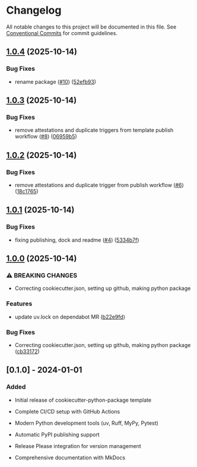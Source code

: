 # Changelog

All notable changes to this project will be documented in this file. See [Conventional Commits](https://conventionalcommits.org) for commit guidelines.

## [1.0.4](https://github.com/serafinovsky/cookiecutter-py-package/compare/v1.0.3...v1.0.4) (2025-10-14)


### Bug Fixes

* rename package ([#10](https://github.com/serafinovsky/cookiecutter-py-package/issues/10)) ([52efb93](https://github.com/serafinovsky/cookiecutter-py-package/commit/52efb93204034bcbea40ad8d7746ffa321dc3a76))

## [1.0.3](https://github.com/serafinovsky/cookiecutter-python-package/compare/v1.0.2...v1.0.3) (2025-10-14)


### Bug Fixes

* remove attestations and duplicate triggers from template publish workflow ([#8](https://github.com/serafinovsky/cookiecutter-python-package/issues/8)) ([06959b5](https://github.com/serafinovsky/cookiecutter-python-package/commit/06959b56933e85742945f397ef85e9558edad951))

## [1.0.2](https://github.com/serafinovsky/cookiecutter-python-package/compare/v1.0.1...v1.0.2) (2025-10-14)


### Bug Fixes

* remove attestations and duplicate trigger from publish workflow ([#6](https://github.com/serafinovsky/cookiecutter-python-package/issues/6)) ([18c1765](https://github.com/serafinovsky/cookiecutter-python-package/commit/18c17650535a487a39bca22769896efe01e068aa))

## [1.0.1](https://github.com/serafinovsky/cookiecutter-python-package/compare/v1.0.0...v1.0.1) (2025-10-14)


### Bug Fixes

* fixing publishing, dock and readme ([#4](https://github.com/serafinovsky/cookiecutter-python-package/issues/4)) ([5334b7f](https://github.com/serafinovsky/cookiecutter-python-package/commit/5334b7f5ff5e81baba223a7043ee283ccb3385da))

## [1.0.0](https://github.com/serafinovsky/cookiecutter-python-package/compare/v0.1.0...v1.0.0) (2025-10-14)


### ⚠ BREAKING CHANGES

* Correcting cookiecutter.json, setting up github, making python package

### Features

* update uv.lock on dependabot MR ([b22e9fd](https://github.com/serafinovsky/cookiecutter-python-package/commit/b22e9fd9116fc1e82629d0f23611d81d20c9e910))


### Bug Fixes

* Correcting cookiecutter.json, setting up github, making python package ([cb33172](https://github.com/serafinovsky/cookiecutter-python-package/commit/cb331725411ee052d8b838f8c9555df4cbc06eae))

## [0.1.0] - 2024-01-01

### Added

- Initial release of cookiecutter-python-package template
- Complete CI/CD setup with GitHub Actions
- Modern Python development tools (uv, Ruff, MyPy, Pytest)
- Automatic PyPI publishing support
- Release Please integration for version management

- Comprehensive documentation with MkDocs
